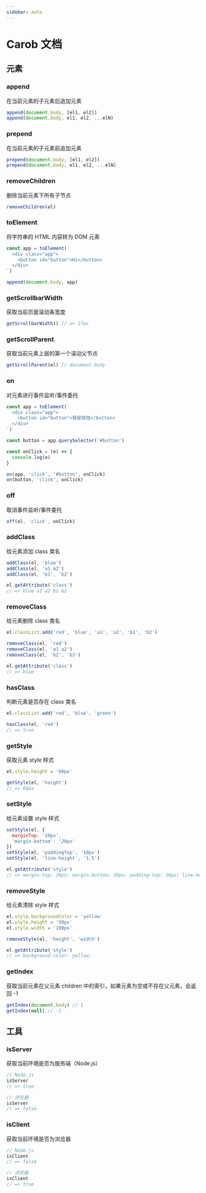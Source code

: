 ```yaml
---
sidebar: auto
---
```


# Carob 文档

## 元素

### <synta text="append(el, nodes[, ...args])">append</synta>

在当前元素的子元素后追加元素

```js
append(document.body, [el1, el2])
append(document.body, el1, el2, ...elN)
```

### <synta text="prepend(el, nodes[, ...args])">prepend</synta>

在当前元素的子元素前追加元素

```js
prepend(document.body, [el1, el2])
prepend(document.body, el1, el2, ...elN)
```

### <synta text="removeChildren(el)">removeChildren</synta>

删除当前元素下所有子节点

```js
removeChildren(el)
```

### <synta text="toElement(innerHTML, [children])">toElement</synta>

将字符串的 HTML 内容转为 DOM 元素

```js
const app = toElement(`
  <div class="app">
    <button id="button">Hi</button>
  </div>
`)

append(document.body, app)
```

### <synta text="getScrollbarWidth()">getScrollbarWidth</synta>

获取当前页面滚动条宽度

```js
getScrollbarWidth() // => 17px
```

### <synta text="getScrollParent(el)">getScrollParent</synta>

获取当前元素上层的第一个滚动父节点

```js
getScrollParent(el) // document.body
```

### <synta text="on(el, eventName, selectorOrHandler, [handlerOrOptions], [options])">on</synta>

对元素进行事件监听/事件委托

```js
const app = toElement(`
  <div class="app">
    <button id="button">我是按钮</button>
  </div>
`)

const button = app.querySelector('#button')

const onClick = (e) => {
  console.log(e)
}

on(app, 'click', '#button', onClick)
on(button, 'click', onClick)
```

### <synta text="off(el, eventName, handler, [options])">off</synta>

取消事件监听/事件委托

```js
off(el, 'click', onClick)
```

### <synta text="addClass(el, className[, ...args])">addClass</synta>

给元素添加 class 类名

```js
addClass(el, 'blue')
addClass(el, 'a1 a2')
addClass(el, 'b1', 'b2')

el.getAttribute('class')
// => blue a1 a2 b1 b2
```

### <synta text="removeClass(el, className[, ...args])">removeClass</synta>

给元素删除 class 类名

```js
el.classList.add('red', 'blue', 'a1', 'a2', 'b1', 'b2')

removeClass(el, 'red')
removeClass(el, 'a1 a2')
removeClass(el, 'b2', 'b3')

el.getAttribute('class')
// => blue
```

### <synta text="hasClass(el, className)">hasClass</synta>

判断元素是否存在 class 类名

```js
el.classList.add('red', 'blue', 'green')

hasClass(el, 'red')
// => true
```

### <synta text="getStyle(el, styleName)">getStyle</synta>

获取元素 style 样式

```js
el.style.height = '60px'

getStyle(el, 'height')
// => 60px
```

### <synta text="setStyle(el, styles)">setStyle</synta>

给元素设置 style 样式

```js
setStyle(el, {
  marginTop: '20px',
  'margin-bottom': '20px'
})
setStyle(el, 'paddingTop', '10px')
setStyle(el, 'line-height', '1.5')

el.getAttribute('style')
// => margin-top: 20px; margin-bottom: 20px; padding-top: 10px; line-height: 1.5;
```

### <synta text="removeStyle(el, styleName[, ...args])">removeStyle</synta>

给元素清除 style 样式

```js
el.style.backgroundColor = 'yellow'
el.style.height = '50px'
el.style.width = '100px'

removeStyle(el, 'height', 'width')

el.getAttribute('style')
// => background-color: yellow;
```

### <synta text="getIndex(el)">getIndex</synta>

获取当前元素在父元素 children 中的索引，如果元素为空或不存在父元素，会返回 -1

```js
getIndex(document.body) // 1
getIndex(null) // -1
```

## 工具

### isServer

获取当前环境是否为服务端（Node.js）

```js
// Node.js
isServer
// => true

// 浏览器
isServer
// => false
```

### isClient

获取当前环境是否为浏览器

```js
// Node.js
isClient
// => false

// 浏览器
isClient
// => true
```